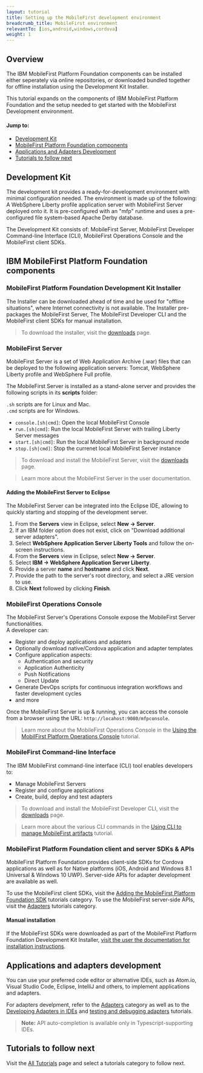 ```yaml
---
layout: tutorial
title: Setting up the MobileFirst development environment
breadcrumb_title: MobileFirst environment
relevantTo: [ios,android,windows,cordova]
weight: 1
---
```

## Overview
The IBM MobileFirst Platform Foundation components can be installed either seperately via online repositories, or downloaded bundled together for offline installation using the Development Kit Installer.
 
This tutorial expands on the components of IBM MobileFirst Platform Foundation and the setup needed to get started with the MobileFirst Development environment.

#### Jump to:

* [Development Kit](#development-kit)
* [MobileFirst Platform Foundation components](#mobilefirst-platform-foundation-components)
* [Applications and Adapters Development](#applications-and-adapters-development)
* [Tutorials to follow next](#tutorials-to-follow-next)

## Development Kit
The development kit provides a ready-for-development environment with minimal configuration needed. The environment is made up of the following:  
A WebSphere Liberty profile application server with MobileFirst Server deployed onto it. It is pre-configured with an  "mfp" runtime and uses a pre-configured file system-based Apache Derby database.

The Development Kit consists of: MobileFirst Server, MobileFirst Developer Command-line Interface (CLI), MobileFirst Operations Console and the MobileFirst client SDKs.

## IBM MobileFirst Platform Foundation components

### MobileFirst Platform Foundation Development Kit Installer
The Installer can be downloaded ahead of time and be used for "offline situations", where Internet connectivity is not available. The Installer  pre-packages the MobileFirst Server, The MobileFirst Developer CLI and the MobileFirst client SDKs for manual installation.

> To download the installer, visit the [downloads]({{site.baseurl}}/downloads/) page.

### MobileFirst Server
MobileFirst Server is a set of Web Application Archive (.war) files that can be deployed to the following application servers: Tomcat, WebSphere Liberty profile and WebSphere Full profile.

The MobileFirst Server is installed as a stand-alone server and provides the following scripts in its **scripts** folder:

`.sh` scripts are for Linux and Mac.  
`.cmd` scripts are for Windows.

- `console.[sh|cmd]`: Open the local MobileFirst Console
- `run.[sh|cmd]`: Run the local MobileFirst Server with trailing Liberty Server messages
- `start.[sh|cmd]`: Run the local MobileFirst Server in background mode
- `stop.[sh|cmd]`: Stop the currenet local MobileFirst Server instance

> To download and install the MobileFirst Server, visit the [downloads]({{site.base}}/downloads/) page.

> Learn more about the MobileFirst Server in the user documentation.

#### Adding the MobileFirst Server to Eclipse
The MobileFirst Server can be integrated into the Eclipse IDE, allowing to quickly starting and stopping of the development server.  

1. From the **Servers** view in Eclipse, select **New → Server**.
2. If an IBM folder option does not exist, click on "Download additional server adapters".
3. Select **WebSphere Application Server Liberty Tools** and follow the on-screen instructions.
4. From the **Servers** view in Eclipse, select **New → Server**.
5. Select **IBM → WebSphere Application Server Liberty**.
6. Provide a server **name** and **hostname** and click **Next**.
7. Provide  the path to the server's root directory, and select a JRE version to use.
8. Click **Next** followed by clicking **Finish**.

### MobileFirst Operations Console
The MobileFirst Server's Operations Console expose the MobileFirst Server functionalities.  
A developer can:

- Register and deploy applications and adapters
- Optionally download native/Cordova application and adapter templates 
- Configure application aspects:
    - Authentication and security
    - Application Authenticity
    - Push Notifications
    - Direct Update
- Generate DevOps scripts for continuous integration workflows and faster development cycles
- and more

Once the MobileFirst Server is up &amp; running, you can access the console from a browser using the URL: `http://locahost:9080/mfpconsole`.

> Learn more about the MobileFirst Operations Console in the [Using the MobilFirst Platform Operations Console](../../quick-start/console/) tutorial.

### MobileFirst Command-line Interface
The IBM MobileFirst command-line interface (CLI) tool enables developers to:

- Manage MobileFirst Servers
- Register and configure applications
- Create, build, deploy and test adapters

> To download and install the MobileFirst Developer CLI, visit the [downloads]({{site.base}}/downloads/) page.

> Learn more about the various CLI commands in the [Using CLI to manage MobileFirst artifacts](../../using-the-mfpf-sdk/using-cli-to-manage-mobilefirst-artifacts/) tutorial.

<!-- ## MobileFirst Studio
IBM MobileFirst Studio is an Eclipse plug-in that interfaces with the MobileFirst Developer CLI and provides a User Interface for commands such as:

- Application &amp; adapter creation and registration
- Updating of applications and adapters to or from the server
- Opening the MobileFirst Operations Console
- Use of Direct Update

To download and install MobileFirst Studio, visit the [downloads]({{site.base}}/downloads/) page.

#### Requirements
To use MobileFirst Studio for Cordova application development, it is also required to download and install the [THyM Eclipse plug-in](https://www.eclipse.org/community/eclipse_newsletter/2014/november/article3.php). -->

### MobileFirst Platform Foundation client and server SDKs &amp; APIs
MobileFirst Platform Foundation provides client-side SDKs for Cordova applications as well as for Native platforms (iOS, Android and Windows 8.1 Universal &amp; Windows 10 UWP). Server-side APIs for adapter development are available as well.

To use the MobileFirst client SDKs, visit the [Adding the MobileFirst Platform Foundation SDK](../../adding-the-mfpf-sdk/) tutorials category.  To use the MobileFirst server-side APIs, visit the [Adapters](../../adapters/) tutorials category.  

#### Manual installation
If the MobileFirst SDKs were downloaded as part of the MobileFirst Platform Foundation Development Kit Installer, [visit the user the documentation for installation instructions](#).

## Applications and adapters development
You can use your preferred code editor or alternative IDEs, such as Atom.io, Visual Studio Code, Eclipse, IntelliJ and others, to implement applications and adapters.  

For adapters develpment, refer to the [Adapters](../../adapters/) category as well as to the [Developing Adapters in IDEs](../../adapters/developing-adapters) and [testing and debugging adapters](../../adapters/testing-and-debugging-adapters) tutorials.

> <b>Note:</b> API auto-completion is available only in Typescript-supporting IDEs.

## Tutorials to follow next
Visit the [All Tutorials](../../all-tutorials/) page and select a tutorials category to follow next.

